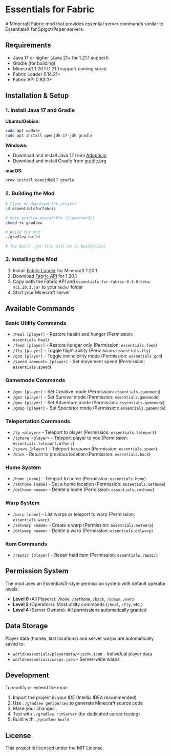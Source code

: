 # Essentials for Fabric

A Minecraft Fabric mod that provides essential server commands similar to EssentialsX for Spigot/Paper servers.

## Requirements

- Java 17 or higher (Java 21+ for 1.21.1 support)
- Gradle (for building)
- Minecraft 1.20.1 (1.21.1 support coming soon)
- Fabric Loader 0.14.21+
- Fabric API 0.83.0+

## Installation & Setup

### 1. Install Java 17 and Gradle

**Ubuntu/Debian:**
```bash
sudo apt update
sudo apt install openjdk-17-jdk gradle
```

**Windows:**
- Download and install Java 17 from [Adoptium](https://adoptium.net/)
- Download and install Gradle from [gradle.org](https://gradle.org/install/)

**macOS:**
```bash
brew install openjdk@17 gradle
```

### 2. Building the Mod

```bash
# Clone or download the project
cd essentialsforfabric

# Make gradlew executable (Linux/macOS)
chmod +x gradlew

# Build the mod
./gradlew build

# The built .jar file will be in build/libs/
```

### 3. Installing the Mod

1. Install [Fabric Loader](https://fabricmc.net/use/) for Minecraft 1.20.1
2. Download [Fabric API](https://www.curseforge.com/minecraft/mc-mods/fabric-api) for 1.20.1
3. Copy both the Fabric API and `essentials-for-fabric-0.1.0-beta-mc1.20.1.jar` to your `mods/` folder
4. Start your Minecraft server

## Available Commands

### Basic Utility Commands
- `/heal [player]` - Restore health and hunger (Permission: `essentials.heal`)
- `/feed [player]` - Restore hunger only (Permission: `essentials.feed`)
- `/fly [player]` - Toggle flight ability (Permission: `essentials.fly`)
- `/god [player]` - Toggle invincibility mode (Permission: `essentials.god`)
- `/speed <amount> [player]` - Set movement speed (Permission: `essentials.speed`)

### Gamemode Commands
- `/gmc [player]` - Set Creative mode (Permission: `essentials.gamemode`)
- `/gms [player]` - Set Survival mode (Permission: `essentials.gamemode`)
- `/gma [player]` - Set Adventure mode (Permission: `essentials.gamemode`)
- `/gmsp [player]` - Set Spectator mode (Permission: `essentials.gamemode`)

### Teleportation Commands
- `/tp <player>` - Teleport to player (Permission: `essentials.teleport`)
- `/tphere <player>` - Teleport player to you (Permission: `essentials.teleport.others`)
- `/spawn [player]` - Teleport to spawn (Permission: `essentials.spawn`)
- `/back` - Return to previous location (Permission: `essentials.back`)

### Home System
- `/home [name]` - Teleport to home (Permission: `essentials.home`)
- `/sethome [name]` - Set a home location (Permission: `essentials.sethome`)
- `/delhome <name>` - Delete a home (Permission: `essentials.sethome`)

### Warp System
- `/warp [name]` - List warps or teleport to warp (Permission: `essentials.warp`)
- `/setwarp <name>` - Create a warp (Permission: `essentials.setwarp`)
- `/delwarp <name>` - Delete a warp (Permission: `essentials.delwarp`)

### Item Commands
- `/repair [player]` - Repair held item (Permission: `essentials.repair`)


## Permission System

The mod uses an EssentialsX-style permission system with default operator levels:

- **Level 0** (All Players): `/home`, `/sethome`, `/back`, `/spawn`, `/warp`
- **Level 2** (Operators): Most utility commands (`/heal`, `/fly`, etc.)
- **Level 4** (Server Owners): All permissions automatically granted

## Data Storage

Player data (homes, last locations) and server warps are automatically saved to:
- `world/essentials/playerdata/<uuid>.json` - Individual player data
- `world/essentials/warps.json` - Server-wide warps

## Development

To modify or extend the mod:

1. Import the project in your IDE (IntelliJ IDEA recommended)
2. Use `./gradlew genSources` to generate Minecraft source code
3. Make your changes
4. Test with `./gradlew runServer` (for dedicated server testing)
5. Build with `./gradlew build`

## License

This project is licensed under the MIT License.